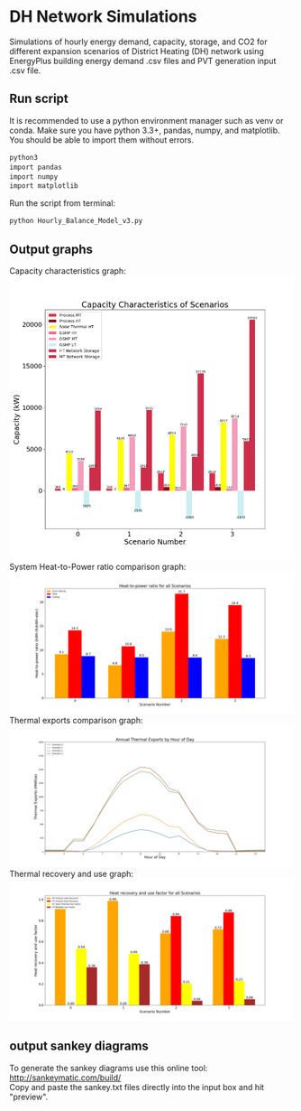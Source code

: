 # DH Network Simulations

Simulations of hourly energy demand, capacity, storage, and CO2 for different expansion scenarios of 
District Heating (DH) network using EnergyPlus building energy demand .csv files and
PVT generation input .csv file.

## Run script
It is recommended to use a python environment manager such as venv or conda. Make sure you have python 3.3+, pandas, numpy, and matplotlib. You should be able to import them without errors.
```bash
python3
import pandas
import numpy
import matplotlib
```
Run the script from terminal:
```bash
python Hourly_Balance_Model_v3.py
```

## Output graphs

Capacity characteristics graph:
![capacity-graph](https://github.com/TStesco/DH-network-simulations/blob/master/v3_plot_cap_characteristics.png)
<br>
System Heat-to-Power ratio comparison graph:
![heat-to-power](https://github.com/TStesco/DH-network-simulations/blob/master/v3_plot_sys_COP.png)
<br>
Thermal exports comparison graph:
![thermal-exports](https://github.com/TStesco/DH-network-simulations/blob/master/v3_plot_hours_thermal_export.png)
<br>
Thermal recovery and use graph:
![process-use](https://github.com/TStesco/DH-network-simulations/blob/master/v3_plot_process_use.png)

## output sankey diagrams
To generate the sankey diagrams use this online tool: http://sankeymatic.com/build/ <br>
Copy and paste the sankey.txt files directly into the input box and hit "preview".